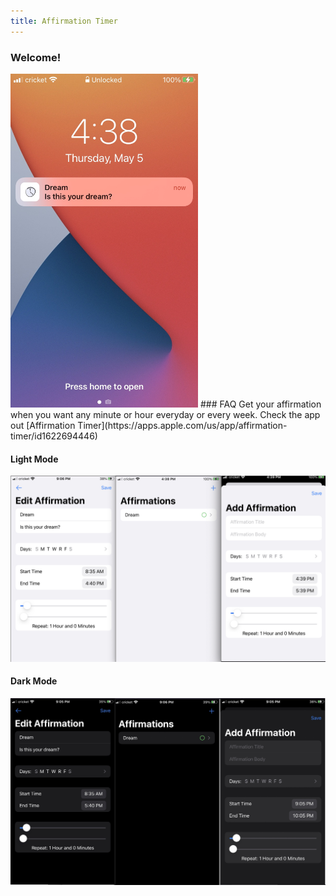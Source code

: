 ```yaml
---
title: Affirmation Timer
---
```


### Welcome!
<img src="/assets/affirmation_timer_notification_low.jpeg" alt="drawing" width="300"/>
### FAQ
Get your affirmation when you want any minute or hour everyday or every week. 
Check the app out [Affirmation Timer](https://apps.apple.com/us/app/affirmation-timer/id1622694446)

#### Light Mode

<img src="/assets/affirmations_light.png" width="900"/> 

#### Dark Mode

<img src="/assets/affirmations_dark.jpeg" width="900"/> 
